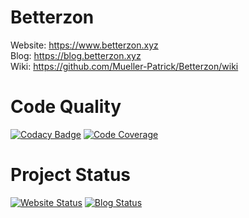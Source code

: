 # Betterzon
Website: https://www.betterzon.xyz<br>
Blog: https://blog.betterzon.xyz<br>
Wiki: https://github.com/Mueller-Patrick/Betterzon/wiki

# Code Quality
[![Codacy Badge](https://app.codacy.com/project/badge/Grade/88e47ebf837b43af9d12147c22f77f7f)](https://www.codacy.com/gh/Mueller-Patrick/Betterzon/dashboard?utm_source=github.com&amp;utm_medium=referral&amp;utm_content=Mueller-Patrick/Betterzon&amp;utm_campaign=Badge_Grade)
[![Code Coverage](https://img.shields.io/badge/coverage-82%25-green)](https://ci.betterzon.xyz)

# Project Status
[![Website Status](https://img.shields.io/website?label=www.betterzon.xyz&style=for-the-badge&url=https%3A%2F%2Fwww.betterzon.xyz)](https://www.betterzon.xyz)
[![Blog Status](https://img.shields.io/website?label=blog.betterzon.xyz&style=for-the-badge&url=https%3A%2F%2Fblog.betterzon.xyz)](https://blog.betterzon.xyz)

